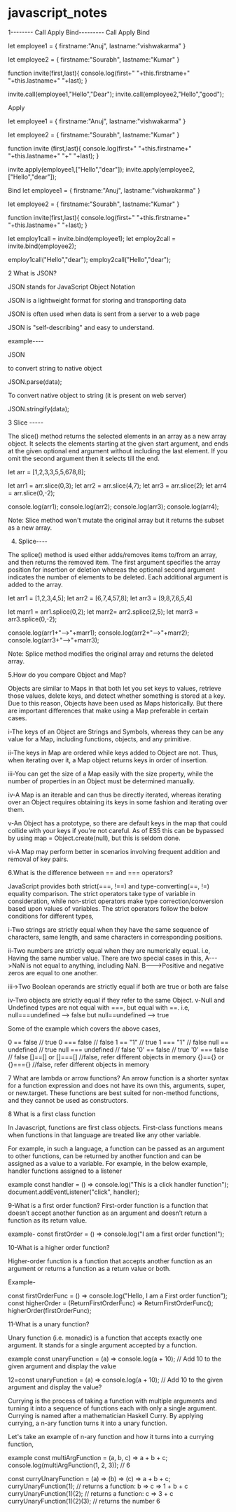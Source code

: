 # javascript_notes

1-------- Call Apply Bind---------
Call Apply Bind

let employee1 = {
firstname:"Anuj",
lastname:"vishwakarma"
}

let employee2 = {
firstname:"Sourabh",
lastname:"Kumar"
}

function invite(first,last){
console.log(first+" "+this.firstname+" "+this.lastname+" "+last);
}

invite.call(employee1,"Hello","Dear");
invite.call(employee2,"Hello","good");

Apply

let employee1 = {
firstname:"Anuj",
lastname:"vishwakarma"
}

let employee2 = {
firstname:"Sourabh",
lastname:"Kumar"
}

function invite (first,last){
console.log(first+" "+this.firstname+" "+this.lastname+" "+" "+last);
}

invite.apply(employee1,["Hello","dear"]);
invite.apply(employee2,["Hello","dear"]);

Bind
let employee1 = {
firstname:"Anuj",
lastname:"vishwakarma"
}

let employee2 = {
firstname:"Sourabh",
lastname:"Kumar"
}

function invite(first,last){
console.log(first+" "+this.firstname+" "+this.lastname+" "+last);
}

let employ1call = invite.bind(employee1);
let employ2call = invite.bind(employee2);

employ1call("Hello","dear");
employ2call("Hello","dear");

2 What is JSON?

JSON stands for JavaScript Object Notation

JSON is a lightweight format for storing and transporting data

JSON is often used when data is sent from a server to a web page

JSON is "self-describing" and easy to understand.

example----

JSON

to convert string to native object

JSON.parse(data);

To convert native object to string (it is present on web server)

JSON.stringify(data);

3 Slice -----

The slice() method returns the selected elements in an array as a new array object. It selects the elements starting at the given start argument, and ends at the given optional end argument without including the last element. If you omit the second argument then it selects till the end.

let arr = [1,2,3,3,5,5,678,8];

let arr1 = arr.slice(0,3);
let arr2 = arr.slice(4,7);
let arr3 = arr.slice(2);
let arr4 = arr.slice(0,-2);

console.log(arr1);
console.log(arr2);
console.log(arr3);
console.log(arr4);

Note: Slice method won't mutate the original array but it returns the subset as a new array.

4. Splice----

The splice() method is used either adds/removes items to/from an array, and then returns the removed item. The first argument specifies the array position for insertion or deletion whereas the optional second argument indicates the number of elements to be deleted. Each additional argument is added to the array.

let arr1 = [1,2,3,4,5];
let arr2 = [6,7,4,57,8];
let arr3 = [9,8,7,6,5,4]

let marr1 = arr1.splice(0,2);
let marr2= arr2.splice(2,5);
let marr3 = arr3.splice(0,-2);

console.log(arr1+"-->"+marr1);
console.log(arr2+"-->"+marr2);
console.log(arr3+"-->"+marr3);

Note: Splice method modifies the original array and returns the deleted array.

5.How do you compare Object and Map?

Objects are similar to Maps in that both let you set keys to values, retrieve those values, delete keys, and detect whether something is stored at a key. Due to this reason, Objects have been used as Maps historically. But there are important differences that make using a Map preferable in certain cases.

i-The keys of an Object are Strings and Symbols, whereas they can be any value for a Map, including functions, objects, and any primitive.

ii-The keys in Map are ordered while keys added to Object are not. Thus, when iterating over it, a Map object returns keys in order of insertion.

iii-You can get the size of a Map easily with the size property, while the number of properties in an Object must be determined manually.

iv-A Map is an iterable and can thus be directly iterated, whereas iterating over an Object requires obtaining its keys in some fashion and iterating over them.

v-An Object has a prototype, so there are default keys in the map that could collide with your keys if you're not careful. As of ES5 this can be bypassed by using map = Object.create(null), but this is seldom done.

vi-A Map may perform better in scenarios involving frequent addition and removal of key pairs.

6.What is the difference between == and === operators?

JavaScript provides both strict(===, !==) and type-converting(==, !=) equality comparison. The strict operators take type of variable in consideration, while non-strict operators make type correction/conversion based upon values of variables. The strict operators follow the below conditions for different types,

i-Two strings are strictly equal when they have the same sequence of characters, same length, and same characters in corresponding positions.

ii-Two numbers are strictly equal when they are numerically equal. i.e, Having the same number value. There are two special cases in this,
A--->NaN is not equal to anything, including NaN.
B--->Positive and negative zeros are equal to one another.

iii->Two Boolean operands are strictly equal if both are true or both are false

iv-Two objects are strictly equal if they refer to the same Object.
v-Null and Undefined types are not equal with ===, but equal with ==. i.e, null===undefined --> false but null==undefined --> true

Some of the example which covers the above cases,

0 == false // true
0 === false // false
1 == "1" // true
1 === "1" // false
null == undefined // true
null === undefined // false
'0' == false // true
'0' === false // false
[]==[] or []===[] //false, refer different objects in memory
{}=={} or {}==={} //false, refer different objects in memory

7 What are lambda or arrow functions?
An arrow function is a shorter syntax for a function expression and does not have its own this, arguments, super, or new.target. These functions are best suited for non-method functions, and they cannot be used as constructors.

8 What is a first class function

In Javascript, functions are first class objects. First-class functions means when functions in that language are treated like any other variable.

For example, in such a language, a function can be passed as an argument to other functions, can be returned by another function and can be assigned as a value to a variable. For example, in the below example, handler functions assigned to a listener

example
const handler = () => console.log("This is a click handler function");
document.addEventListener("click", handler);

9-What is a first order function?
First-order function is a function that doesn’t accept another function as an argument and doesn’t return a function as its return value.

example-
const firstOrder = () => console.log("I am a first order function!");

10-What is a higher order function?

Higher-order function is a function that accepts another function as an argument or returns a function as a return value or both.

Example-

const firstOrderFunc = () =>
console.log("Hello, I am a First order function");
const higherOrder = (ReturnFirstOrderFunc) => ReturnFirstOrderFunc();
higherOrder(firstOrderFunc);


11-What is a unary function?

Unary function (i.e. monadic) is a function that accepts exactly one argument. It stands for a single argument accepted by a function.

example
const unaryFunction = (a) => console.log(a + 10); // Add 10 to the given argument and display the value

12=const unaryFunction = (a) => console.log(a + 10); // Add 10 to the given argument and display the value?

Currying is the process of taking a function with multiple arguments and turning it into a sequence of functions each with only a single argument. Currying is named after a mathematician Haskell Curry. By applying currying, a n-ary function turns it into a unary function.

Let's take an example of n-ary function and how it turns into a currying function,

example
const multiArgFunction = (a, b, c) => a + b + c;
console.log(multiArgFunction(1, 2, 3)); // 6

const curryUnaryFunction = (a) => (b) => (c) => a + b + c;
curryUnaryFunction(1); // returns a function: b => c =>  1 + b + c
curryUnaryFunction(1)(2); // returns a function: c => 3 + c
curryUnaryFunction(1)(2)(3); // returns the number 6